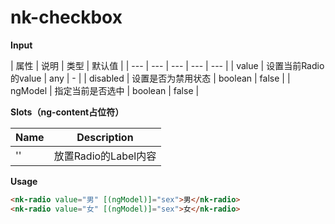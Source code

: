 # nk-checkbox

**Input**

| 属性 | 说明 |  类型 | 默认值 |
| --- | --- | --- | --- | --- |
| value | 设置当前Radio的value | any | - |
| disabled | 设置是否为禁用状态 | boolean | false |
| ngModel | 指定当前是否选中 | boolean | false |
 
**Slots（ng-content占位符）**

| Name | Description |
| --- | --- |
| '' | 放置Radio的Label内容 |

**Usage**

```html
<nk-radio value="男" [(ngModel)]="sex">男</nk-radio>
<nk-radio value="女" [(ngModel)]="sex">女</nk-radio>
```
